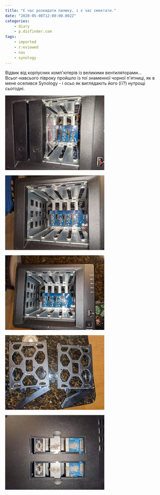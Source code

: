 ```yaml
---
title: "Є час розкидати пилюку, і є час смоктати."
date: "2020-05-08T12:00:00.002Z"
categories:
    - diary
    - p.disfinder.com
tags:
    - imported
    - r:eviewed
    - nas
    - synology
---
```

Відвик від корпусних комп'ютерів із великими вентиляторами...  
Всьог-навсього півроку пройшло із тої знаменної чорної п'ятниці, як в мене оселився Synology \- i осьо як виглядають його (її?) нутрощі сьогодні.
<!--more-->
[![](thumb_00.jpg)](img00.jpg)

[![](thumb_01.jpg)](img01.jpg)

[![](thumb_02.jpg)](img02.jpg)

[![](thumb_03.jpg)](img03.jpg)

[![](thumb_04.jpg)](img04.jpg)
